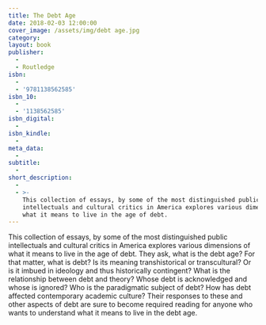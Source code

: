 ```yaml
---
title: The Debt Age
date: 2018-02-03 12:00:00
cover_image: /assets/img/debt age.jpg
category:
layout: book
publisher:
  -
  - Routledge
isbn:
  -
  - '9781138562585'
isbn_10:
  -
  - '1138562585'
isbn_digital:
  -
isbn_kindle:
  -
meta_data:
  -
subtitle:
  -
short_description:
  -
  - >-
    This collection of essays, by some of the most distinguished public
    intellectuals and cultural critics in America explores various dimensions of
    what it means to live in the age of debt.
---
```


This collection of essays, by some of the most distinguished public intellectuals and cultural critics in America explores various dimensions of what it means to live in the age of debt. They ask, what is the debt age? For that matter, what is debt? Is its meaning transhistorical or transcultural? Or is it imbued in ideology and thus historically contingent? What is the relationship between debt and theory? Whose debt is acknowledged and whose is ignored? Who is the paradigmatic subject of debt? How has debt affected contemporary academic culture? Their responses to these and other aspects of debt are sure to become required reading for anyone who wants to understand what it means to live in the debt age.